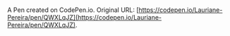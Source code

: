 # 

A Pen created on CodePen.io. Original URL: [https://codepen.io/Lauriane-Pereira/pen/QWXLqJZ](https://codepen.io/Lauriane-Pereira/pen/QWXLqJZ).

